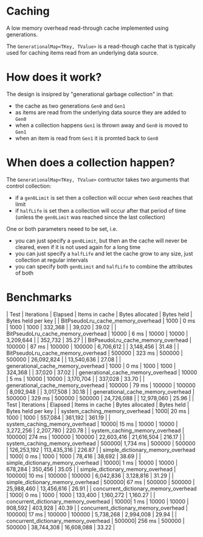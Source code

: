 # Caching
A low memory overhead read-through cache implemented using generations.

The `GenerationalMap<TKey, TValue>` is a read-though cache that is typically used for caching items read from an underlying data source.

# How does it work?

The design is insipred by "generational garbage collection" in that:

* the cache as two generations `Gen0` and `Gen1`
* as items are read from the underlying data source they are added to `Gen0`
* when a collection happens `Gen1` is thrown away and `Gen0` is moved to `Gen1`
* when an item is read from `Gen1` it is promted back to `Gen0`

# When does a collection happen?

The `GenerationalMap<TKey, TValue>` contructor takes two arguments that control collection:

* if a `gen0Limit` is set then a collection will occur when `Gen0` reaches that limit
* if `halfLife` is set then a collection will occur after that period of time (unless the `gen0Limit` was reached since the last collection)

One or both parameters neeed to be set, i.e.

* you can just specify a `gen0Limit`, but then an the cache will never be cleared, even if it is not used again for a long time
* you can just specify a `halfLife` and let the cache grow to any size, just collection at regular intervals
* you can specify both `gen0Limit` and `halfLife` to combine the attributes of both

# Benchmarks

| Test | Iterations | Elapsed | Items in cache | Bytes allocated | Bytes held | Bytes held per key |
| BitPseudoLru_cache_memory_overhead | 1000 | 0 ms | 1000 | 1000 | 332,368 | | 39,020 | 39.02 |
| BitPseudoLru_cache_memory_overhead | 10000 | 6 ms | 10000 | 10000 | 3,209,644 | | 352,732 | 35.27 |
| BitPseudoLru_cache_memory_overhead | 100000 | 87 ms | 100000 | 100000 | 6,706,612 | | 3,148,456 | 31.48 |
| BitPseudoLru_cache_memory_overhead | 500000 | 323 ms | 500000 | 500000 | 26,092,824 | | 13,540,636 | 27.08 |
| generational_cache_memory_overhead | 1000 | 0 ms | 1000 | 1000 | 324,368 | | 37,020 | 37.02 |
| generational_cache_memory_overhead | 10000 | 5 ms | 10000 | 10000 | 3,170,704 | | 337,028 | 33.70 |
| generational_cache_memory_overhead | 100000 | 79 ms | 100000 | 100000 | 8,092,948 | | 3,017,508 | 30.18 |
| generational_cache_memory_overhead | 500000 | 329 ms | 500000 | 500000 | 24,726,088 | | 12,978,060 | 25.96 |
| Test | Iterations | Elapsed | Items in cache | Bytes allocated | Bytes held | Bytes held per key |
| system_caching_memory_overhead | 1000| 20 ms | 1000 | 1000 | 557,084 | 361,192 | 361.19 |
| system_caching_memory_overhead | 10000| 15 ms | 10000 | 10000 | 3,272,256 | 2,207,780 | 220.78 |
| system_caching_memory_overhead | 100000| 274 ms | 100000 | 100000 | 22,603,416 | 21,616,504 | 216.17 |
| system_caching_memory_overhead | 500000| 1,734 ms | 500000 | 500000 | 126,253,192 | 113,435,316 | 226.87 |
| simple_dictionary_memory_overhead | 1000| 0 ms | 1000 | 1000 | 78,416 | 38,692 | 38.69 |
| simple_dictionary_memory_overhead | 10000| 1 ms | 10000 | 10000 | 678,284 | 350,456 | 35.05 |
| simple_dictionary_memory_overhead | 100000| 10 ms | 100000 | 100000 | 6,042,836 | 3,128,816 | 31.29 |
| simple_dictionary_memory_overhead | 500000| 67 ms | 500000 | 500000 | 25,988,460 | 13,456,616 | 26.91 |
| concurrent_dictionary_memory_overhead | 1000| 0 ms | 1000 | 1000 | 133,400 | 1,160,272 | 1,160.27 |
| concurrent_dictionary_memory_overhead | 10000| 1 ms | 10000 | 10000 | 908,592 | 403,928 | 40.39 |
| concurrent_dictionary_memory_overhead | 100000| 17 ms | 100000 | 100000 | 5,738,268 | 2,994,008 | 29.94 |
| concurrent_dictionary_memory_overhead | 500000| 256 ms | 500000 | 500000 | 38,744,308 | 16,608,088 | 33.22 |

